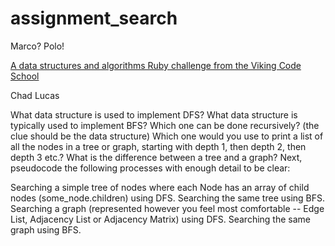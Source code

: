 # assignment_search
Marco?  Polo!

[A data structures and algorithms Ruby challenge from the Viking Code School](http://www.vikingcodeschool.com)

Chad Lucas

What data structure is used to implement DFS?
What data structure is typically used to implement BFS?
Which one can be done recursively? (the clue should be the data structure)
Which one would you use to print a list of all the nodes in a tree or graph, starting with depth 1, then depth 2, then depth 3 etc.?
What is the difference between a tree and a graph?
Next, pseudocode the following processes with enough detail to be clear:

Searching a simple tree of nodes where each Node has an array of child nodes (some_node.children) using DFS.
Searching the same tree using BFS.
Searching a graph (represented however you feel most comfortable -- Edge List, Adjacency List or Adjacency Matrix) using DFS.
Searching the same graph using BFS.
